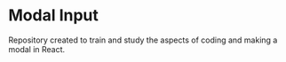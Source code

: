 # Modal Input
Repository created to train and study the aspects of coding and making a modal in React.
